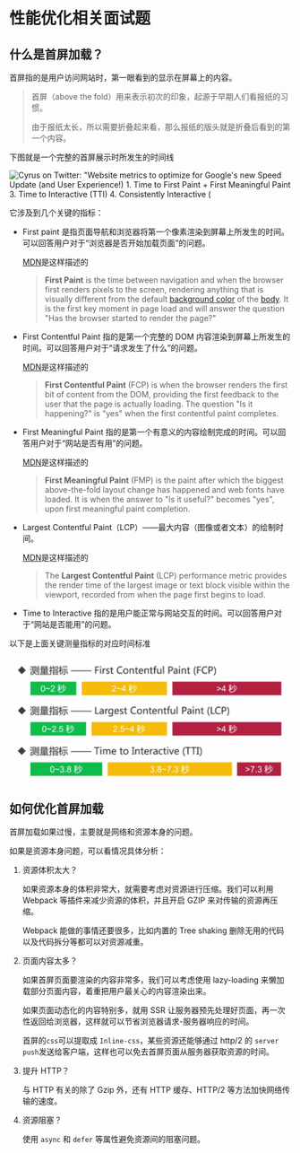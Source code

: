 # 性能优化相关面试题

## 什么是首屏加载？

首屏指的是用户访问网站时，第一眼看到的显示在屏幕上的内容。

> 首屏（above the fold）用来表示初次的印象，起源于早期人们看报纸的习惯。
>
> 由于报纸太长，所以需要折叠起来看，那么报纸的版头就是折叠后看到的第一个内容。

下图就是一个完整的首屏展示时所发生的时间线

![Cyrus on Twitter: "Website metrics to optimize for Google's new Speed  Update (and User Experience!) 1. Time to First Paint + First Meaningful  Paint 3. Time to Interactive (TTI) 4. Consistently Interactive (](https://pbs.twimg.com/media/DTxKuTFVoAApQmt.jpg:large)

它涉及到几个关键的指标：

- First paint 是指页面导航和浏览器将第一个像素渲染到屏幕上所发生的时间。可以回答用户对于“浏览器是否开始加载页面”的问题。

  [MDN](https://developer.mozilla.org/en-US/docs/Glossary/First_paint)是这样描述的

  > **First Paint** is the time between navigation and when the browser first renders pixels to the screen, rendering anything that is visually different from the default [background color](https://developer.mozilla.org/en-US/docs/Web/CSS/background-color) of the [body](https://developer.mozilla.org/en-US/docs/Web/API/Document/body). It is the first key moment in page load and will answer the question "Has the browser started to render the page?"

- First Contentful Paint 指的是第一个完整的 DOM 内容渲染到屏幕上所发生的时间。可以回答用户对于“请求发生了什么”的问题。

  [MDN](https://developer.mozilla.org/en-US/docs/Glossary/First_contentful_paint)是这样描述的

  > **First Contentful Paint** (FCP) is when the browser renders the first bit of content from the DOM, providing the first feedback to the user that the page is actually loading. The question "Is it happening?" is "yes" when the first contentful paint completes.

- First Meaningful Paint 指的是第一个有意义的内容绘制完成的时间。可以回答用户对于“网站是否有用”的问题。

  [MDN](https://developer.mozilla.org/en-US/docs/Glossary/first_meaningful_paint)是这样描述的

  > **First Meaningful Paint** (FMP) is the paint after which the biggest above-the-fold layout change has happened and web fonts have loaded. It is when the answer to "Is it useful?" becomes "yes", upon first meaningful paint completion.

- Largest Contentful Paint（LCP）——最大内容（图像或者文本）的绘制时间。

  [MDN](https://developer.mozilla.org/en-US/docs/Glossary/Largest_contentful_paint)是这样描述的

  > The **Largest Contentful Paint** (LCP) performance metric provides the render time of the largest image or text block visible within the viewport, recorded from when the page first begins to load.

- Time to Interactive 指的是用户能正常与网站交互的时间。可以回答用户对于“网站是否能用”的问题。

以下是上面关键测量指标的对应时间标准

![image-20230102165857567](../assets/image-20230102165857567.png)

## 如何优化首屏加载

首屏加载如果过慢，主要就是网络和资源本身的问题。

如果是资源本身问题，可以看情况具体分析：

1. 资源体积太大？

   如果资源本身的体积非常大，就需要考虑对资源进行压缩。我们可以利用 Webpack 等插件来减少资源的体积，并且开启 GZIP 来对传输的资源再压缩。

   Webpack 能做的事情还要很多，比如内置的 Tree shaking 删除无用的代码以及代码拆分等都可以对资源减重。

2. 页面内容太多？

   如果首屏页面要渲染的内容非常多，我们可以考虑使用 lazy-loading 来懒加载部分页面内容，着重把用户最关心的内容渲染出来。

   如果页面动态化的内容特别多，就用 SSR 让服务器预先处理好页面，再一次性返回给浏览器，这样就可以节省浏览器请求-服务器响应的时间。

   首屏的`css`可以提取成 `Inline-css`，某些资源还能够通过 http/2 的 `server push`发送给客户端，这样也可以免去首屏页面从服务器获取资源的时间。

3. 提升 HTTP？

   与 HTTP 有关的除了 Gzip 外，还有 HTTP 缓存、HTTP/2 等方法加快网络传输的速度。

4. 资源阻塞？

   使用 `async` 和 `defer` 等属性避免资源间的阻塞问题。
